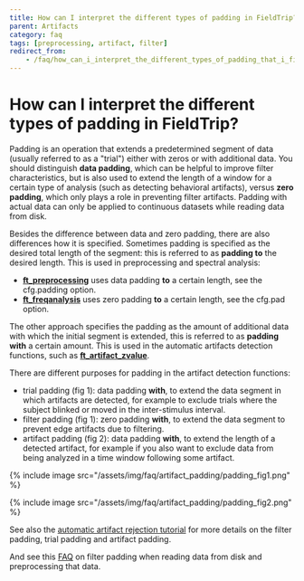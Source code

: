 ```yaml
---
title: How can I interpret the different types of padding in FieldTrip?
parent: Artifacts
category: faq
tags: [preprocessing, artifact, filter]
redirect_from:
    - /faq/how_can_i_interpret_the_different_types_of_padding_that_i_find_when_dealing_with_artifacts/
---
```


# How can I interpret the different types of padding in FieldTrip?

Padding is an operation that extends a predetermined segment of data (usually referred to as a "trial") either with zeros or with additional data. You should distinguish **data padding**, which can be helpful to improve filter characteristics, but is also used to extend the length of a window for a certain type of analysis (such as detecting behavioral artifacts), versus **zero padding**, which only plays a role in preventing filter artifacts. Padding with actual data can only be applied to continuous datasets while reading data from disk.

Besides the difference between data and zero padding, there are also differences how it is specified. Sometimes padding is specified as the desired total length of the segment: this is referred to as **padding to** the desired length. This is used in preprocessing and spectral analysis:

- **[ft_preprocessing](/reference/ft_preprocessing)** uses data padding **to** a certain length, see the cfg.padding option.
- **[ft_freqanalysis](/reference/ft_freqanalysis)** uses zero padding **to** a certain length, see the cfg.pad option.

The other approach specifies the padding as the amount of additional data with which the initial segment is extended, this is referred to as **padding with** a certain amount. This is used in the automatic artifacts detection functions, such as **[ft_artifact_zvalue](/reference/ft_artifact_zvalue)**.

There are different purposes for padding in the artifact detection functions:

- trial padding (fig 1): data padding **with**, to extend the data segment in which artifacts are detected, for example to exclude trials where the subject blinked or moved in the inter-stimulus interval.
- filter padding (fig 1): zero padding **with**, to extend the data segment to prevent edge artifacts due to filtering.
- artifact padding (fig 2): data padding **with**, to extend the length of a detected artifact, for example if you also want to exclude data from being analyzed in a time window following some artifact.

{% include image src="/assets/img/faq/artifact_padding/padding_fig1.png" %}

{% include image src="/assets/img/faq/artifact_padding/padding_fig2.png" %}

See also the [automatic artifact rejection tutorial](/tutorial/automatic_artifact_rejection) for more details on the filter padding, trial padding and artifact padding.

And see this [FAQ](/faq/how_does_the_filter_padding_in_preprocessing_work) on filter padding when reading data from disk and preprocessing that data.
